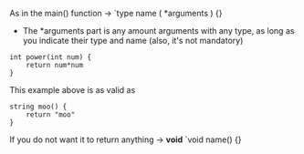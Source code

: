 As in the main() function -> `type name ( *arguments ) {}
- The \*arguments part is any amount arguments with any type, as long as you indicate their type and name (also, it's not mandatory)

```
int power(int num) {
	return num*num
}
```
This example above is as valid as 
```
string moo() {
	return "moo"
}
```

If you do not want it to return anything -> **void**
`void name() {}
